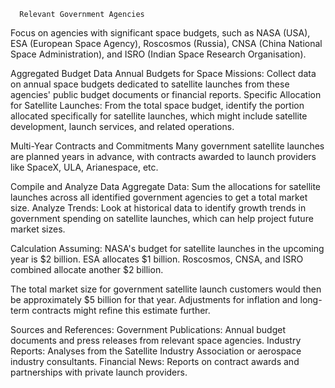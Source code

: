       Relevant Government Agencies
Focus on agencies with significant space budgets, such as NASA (USA), ESA (European Space Agency), Roscosmos (Russia), CNSA (China National Space Administration), and ISRO (Indian Space Research Organisation).

Aggregated Budget Data
       Annual Budgets for Space Missions: Collect data on annual space budgets dedicated to satellite launches from these agencies' public budget documents or financial reports.
       Specific Allocation for Satellite Launches: From the total space budget, identify the portion allocated specifically for satellite launches, which might include satellite development, launch services, and related operations.

Multi-Year Contracts and Commitments
Many government satellite launches are planned years in advance, with contracts awarded to launch providers like SpaceX, ULA, Arianespace, etc.

Compile and Analyze Data
       Aggregate Data: Sum the allocations for satellite launches across all identified government agencies to get a total market size.
       Analyze Trends: Look at historical data to identify growth trends in government spending on satellite launches, which can help project future market sizes.

Calculation
Assuming:
       NASA's budget for satellite launches in the upcoming year is $2 billion.
       ESA allocates $1 billion.
       Roscosmos, CNSA, and ISRO combined allocate another $2 billion.

The total market size for government satellite launch customers would then be approximately $5 billion for that year. Adjustments for inflation and long-term contracts might refine this estimate further.

Sources and References:
       Government Publications: Annual budget documents and press releases from relevant space agencies.
       Industry Reports: Analyses from the Satellite Industry Association or aerospace industry consultants.
       Financial News: Reports on contract awards and partnerships with private launch providers.

